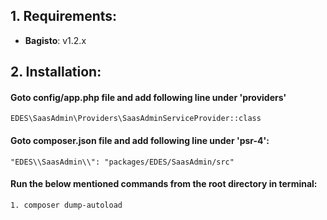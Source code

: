 ## 1. Requirements:

* **Bagisto**: v1.2.x

## 2. Installation:


#### Goto config/app.php file and add following line under 'providers'

~~~
EDES\SaasAdmin\Providers\SaasAdminServiceProvider::class
~~~


#### Goto composer.json file and add following line under 'psr-4':

~~~
"EDES\\SaasAdmin\\": "packages/EDES/SaasAdmin/src"
~~~


#### Run the below mentioned commands from the root directory in terminal:

~~~
1. composer dump-autoload
~~~

